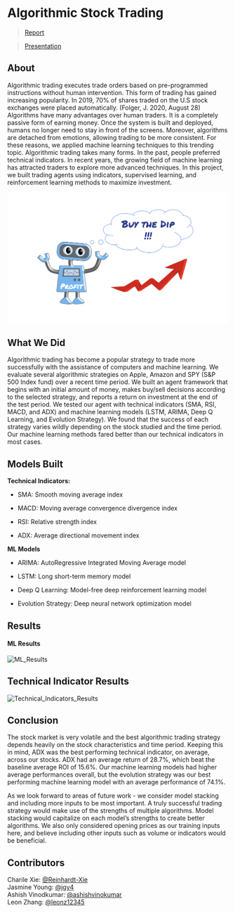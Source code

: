 # Algorithmic Stock Trading

> [Report](https://github.com/leonz12345/Algorithmic_Stock_Trading/blob/master/Writeup/IDS%20705%20Final%20Report.pdf)

> [Presentation](https://www.youtube.com/watch?v=fZhkb52XwrM&ab_channel=AshishVinodkumar)

## About

Algorithmic trading executes trade orders based on pre-programmed instructions without human intervention. This form of trading has gained increasing popularity. In 2019, 70% of shares traded on the U.S stock exchanges were placed automatically. (Folger, J. 2020, August 28)
Algorithms have many advantages over human traders. It is a completely passive form of earning money. Once the system is built and deployed, humans no longer need to stay in front of the screens. Moreover, algorithms are detached from emotions, allowing trading to be more consistent. For these reasons, we applied machine learning techniques to this trending topic.
Algorithmic trading takes many forms. In the past, people preferred technical indicators. In recent years, the growing field of machine learning has attracted traders to explore more advanced techniques. In this project, we built trading agents using indicators, supervised learning, and reinforcement learning methods to maximize investment.

![Cover_Page](https://github.com/leonz12345/Algorithmic_Stock_Trading/blob/master/Writeup/algorithmic_stock_trading.png?raw=true)

## What We Did

Algorithmic trading has become a popular strategy to trade more successfully with the assistance of computers and machine learning. We evaluate several algorithmic strategies on Apple, Amazon and SPY (S&P 500 Index fund) over a recent time period. We built an agent framework that begins with an initial amount of money, makes buy/sell decisions according to the selected strategy, and reports a return on investment at the end of the test period. We tested our agent with technical indicators (SMA, RSI, MACD, and ADX) and machine learning models (LSTM, ARIMA, Deep Q Learning, and Evolution Strategy). We found that the success of each strategy varies wildly depending on the stock studied and the time period.  Our machine learning methods fared better than our technical indicators in most cases.

## Models Built

**Technical Indicators:**

- SMA: Smooth moving average index

- MACD: Moving average convergence divergence index

- RSI: Relative strength index

- ADX: Average directional movement index

**ML Models**

- ARIMA: AutoRegressive Integrated Moving Average model

- LSTM: Long short-term memory model

- Deep Q Learning: Model-free deep reinforcement learning model

- Evolution Strategy: Deep neural network optimization model

## Results

#### ML Results

![ML_Results](https://user-images.githubusercontent.com/26104722/115993182-4ba7ff80-a5ef-11eb-939d-4270cc69115f.png)


## Technical Indicator Results

![Technical_Indicators_Results](https://user-images.githubusercontent.com/26104722/115993137-126f8f80-a5ef-11eb-8c36-1edf28094201.png)


## Conclusion

The stock market is very volatile and the best algorithmic trading strategy depends heavily on the stock characteristics and time period.  Keeping this in mind, ADX was the best performing technical indicator, on average, across our stocks.  ADX had an average return of 28.7%, which beat the baseline average ROI of 15.6%.  Our machine learning models had higher average performances overall, but the evolution strategy was our best performing machine learning model with an average performance of 74.1%.

As we look forward to areas of future work - we consider model stacking and including more inputs to be most important. A truly successful trading strategy would make use of the strengths of multiple algorithms.  Model stacking would capitalize on each model’s strengths to create better algorithms.  We also only considered opening prices as our training inputs here, and believe including other inputs such as volume or indicators would be beneficial.

## Contributors
Charile Xie: [@Reinhardt-Xie](https://github.com/Reinhardt-Xie)   <br />
Jasmine Young: [@jgy4](https://github.com/jgy4)   <br />
Ashish Vinodkumar: [@ashishvinokumar](https://github.com/ashishvinodkumar)   <br />
Leon Zhang: [@leonz12345](https://github.com/leonz12345)   <br />
